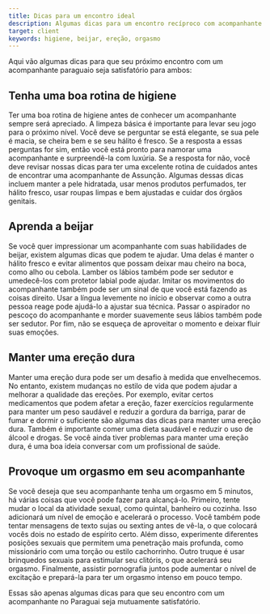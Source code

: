 ```yaml
---
title: Dicas para um encontro ideal
description: Algumas dicas para um encontro recíproco com acompanhante
target: client
keywords: higiene, beijar, ereção, orgasmo
---
```

Aqui vão algumas dicas para que seu próximo encontro com um acompanhante paraguaio seja satisfatório para ambos:

## Tenha uma boa rotina de higiene
Ter uma boa rotina de higiene antes de conhecer um acompanhante sempre será apreciado.
A limpeza básica é importante para levar seu jogo para o próximo nível.
Você deve se perguntar se está elegante, se sua pele é macia, se cheira bem e se seu hálito é fresco.
Se a resposta a essas perguntas for sim, então você está pronto para namorar uma acompanhante e surpreendê-la com luxúria.
Se a resposta for não, você deve revisar nossas dicas para ter uma excelente rotina de cuidados antes de encontrar uma acompanhante de Assunção.
Algumas dessas dicas incluem manter a pele hidratada, usar menos produtos perfumados, ter hálito fresco, usar roupas limpas e bem ajustadas e cuidar dos órgãos genitais.

## Aprenda a beijar
Se você quer impressionar um acompanhante com suas habilidades de beijar, existem algumas dicas que podem te ajudar.
Uma delas é manter o hálito fresco e evitar alimentos que possam deixar mau cheiro na boca, como alho ou cebola.
Lamber os lábios também pode ser sedutor e umedecê-los com protetor labial pode ajudar. Imitar os movimentos do acompanhante também pode ser um sinal de que você está fazendo as coisas direito. Usar a língua levemente no início e observar como a outra pessoa reage pode ajudá-lo a ajustar sua técnica.
Passar o aspirador no pescoço do acompanhante e morder suavemente seus lábios também pode ser sedutor.
Por fim, não se esqueça de aproveitar o momento e deixar fluir suas emoções.

## Manter uma ereção dura
Manter uma ereção dura pode ser um desafio à medida que envelhecemos.
No entanto, existem mudanças no estilo de vida que podem ajudar a melhorar a qualidade das ereções.
Por exemplo, evitar certos medicamentos que podem afetar a ereção, fazer exercícios regularmente para manter um peso saudável e reduzir a gordura da barriga, parar de fumar e dormir o suficiente são algumas das dicas para manter uma ereção dura.
Também é importante comer uma dieta saudável e reduzir o uso de álcool e drogas.
Se você ainda tiver problemas para manter uma ereção dura, é uma boa ideia conversar com um profissional de saúde.

## Provoque um orgasmo em seu acompanhante
Se você deseja que seu acompanhante tenha um orgasmo em 5 minutos, há várias coisas que você pode fazer para alcançá-lo.
Primeiro, tente mudar o local da atividade sexual, como quintal, banheiro ou cozinha. Isso adicionará um nível de emoção e acelerará o processo.
Você também pode tentar mensagens de texto sujas ou sexting antes de vê-la, o que colocará vocês dois no estado de espírito certo.
Além disso, experimente diferentes posições sexuais que permitem uma penetração mais profunda, como missionário com uma torção ou estilo cachorrinho.
Outro truque é usar brinquedos sexuais para estimular seu clitóris, o que acelerará seu orgasmo.
Finalmente, assistir pornografia juntos pode aumentar o nível de excitação e prepará-la para ter um orgasmo intenso em pouco tempo.

Essas são apenas algumas dicas para que seu encontro com um acompanhante no Paraguai seja mutuamente satisfatório.